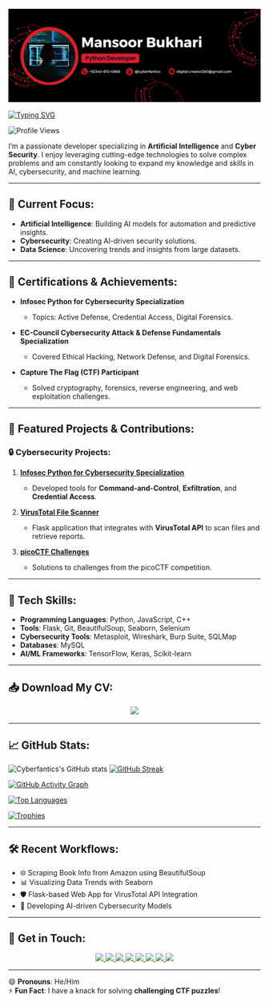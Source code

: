 <!-- Banner Image -->
![Welcome Banner](./assets/banner.png)

<!-- Typing SVG for Syed -->
[![Typing SVG](https://readme-typing-svg.demolab.com?font=Roboto+Slab&weight=500&size=25&duration=4000&pause=500&color=00FF00&center=false&vCenter=true&width=700&height=55&lines=Hey%2C+I'm+Syed+Mansoor+ul+Hassan+Bukhari+%F0%9F%91%8B;Passionate+Developer+in;AI%2C+Cybersecurity+%26+Machine+Learning+%F0%9F%A7%9E;Certified+in+AI%2C+Machine+Learning+%26+Deep+Learning;from+NAVTTC+%F0%9F%92%BB;Creating+Innovative+Solutions;to+Real-World+Problems+%F0%9F%94%AA;Let's+Connect+and+Collaborate+!+%F0%9F%91%8C)](https://git.io/typing-svg)

![Profile Views](https://komarev.com/ghpvc/?username=cyberfantics&abbreviated=true&base=1957800&style=for-the-badge)

I’m a passionate developer specializing in **Artificial Intelligence** and **Cyber Security**. I enjoy leveraging cutting-edge technologies to solve complex problems and am constantly looking to expand my knowledge and skills in AI, cybersecurity, and machine learning.

---

## 🌱 Current Focus:
- **Artificial Intelligence**: Building AI models for automation and predictive insights.
- **Cybersecurity**: Creating AI-driven security solutions.
- **Data Science**: Uncovering trends and insights from large datasets.

---

## 📜 Certifications & Achievements:
- **Infosec Python for Cybersecurity Specialization**  
  - Topics: Active Defense, Credential Access, Digital Forensics.
  
- **EC-Council Cybersecurity Attack & Defense Fundamentals Specialization**  
  - Covered Ethical Hacking, Network Defense, and Digital Forensics.
  
- **Capture The Flag (CTF) Participant**  
  - Solved cryptography, forensics, reverse engineering, and web exploitation challenges.

---

## 💼 Featured Projects & Contributions:

### 🔒 **Cybersecurity Projects**:
1. **[Infosec Python for Cybersecurity Specialization](https://github.com/cyberfantics/python-for-cybersecurity)**  
   - Developed tools for **Command-and-Control**, **Exfiltration**, and **Credential Access**.

2. **[VirusTotal File Scanner](https://github.com/cyberfantics/virus-total-scanner)**  
   - Flask application that integrates with **VirusTotal API** to scan files and retrieve reports.

3. **[picoCTF Challenges](https://github.com/cyberfantics/picoCTF-challenges)**  
   - Solutions to challenges from the picoCTF competition.

---

## 🔧 Tech Skills:
- **Programming Languages**: Python, JavaScript, C++
- **Tools**: Flask, Git, BeautifulSoup, Seaborn, Selenium
- **Cybersecurity Tools**: Metasploit, Wireshark, Burp Suite, SQLMap
- **Databases**: MySQL
- **AI/ML Frameworks**: TensorFlow, Keras, Scikit-learn

---

## 📥 Download My CV:

<div align="center">
  <a href="./assets/CV.pdf" download="CV.pdf">
    <img src="https://img.shields.io/badge/Download%20CV-Click%20Here-brightgreen?style=for-the-badge&logo=github">
  </a>
</div>

---

## 📈 GitHub Stats:

![Cyberfantics's GitHub stats](https://github-readme-stats.vercel.app/api?username=cyberfantics&show_icons=true&theme=radical) 
[![GitHub Streak](https://github-readme-streak-stats.herokuapp.com/?user=cyberfantics&theme=radical)](https://git.io/streak-stats)

[![GitHub Activity Graph](https://github-readme-activity-graph.vercel.app/graph?username=cyberfantics&theme=react-dark&bg_color=20232a)](https://github.com/Ashutosh00710/github-readme-activity-graph)

[![Top Languages](https://github-readme-stats.vercel.app/api/top-langs/?username=cyberfantics&layout=compact&theme=radical)](https://github.com/anuraghazra/github-readme-stats)

[![Trophies](https://github-profile-trophy.vercel.app/?username=cyberfantics&theme=radical&no-frame=true&column=7)](https://github.com/ryo-ma/github-profile-trophy)

---

## 🛠 Recent Workflows:
- 🌐 Scraping Book Info from Amazon using BeautifulSoup
- 📊 Visualizing Data Trends with Seaborn
- 🛡️ Flask-based Web App for VirusTotal API Integration
- 🔐 Developing AI-driven Cybersecurity Models

---

## 🤝 Get in Touch:

<div align="center">
  <a href="https://www.linkedin.com/in/mansoor-bukhari-77549a264/">
    <img src="https://img.shields.io/badge/LinkedIn-Connect%20with%20me-blue?style=for-the-badge&logo=linkedin">
  </a>
  <a href="mailto:digital.creator380@gmail.com">
    <img src="https://img.shields.io/badge/Email-Send%20Me%20an%20Email-red?style=for-the-badge&logo=gmail">
  </a>
  <a href="https://www.kaggle.com/mansoorbukhari">
    <img src="https://img.shields.io/badge/Kaggle-Check%20my%20Profile-green?style=for-the-badge&logo=kaggle">
  </a>
  <a href="https://www.facebook.com/mansoorbukhari860?mibextid=ZbWKwL">
    <img src="https://img.shields.io/badge/Facebook-Follow%20me%20on%20Facebook-3b5998?style=for-the-badge&logo=facebook">
  </a>
  <a href="https://wa.me/923408100868">
    <img src="https://img.shields.io/badge/WhatsApp-Chat%20with%20me-25D366?style=for-the-badge&logo=whatsapp">
  </a>
  <a href="https://www.hackerrank.com/profile/salfihacker">
    <img src="https://img.shields.io/badge/HackerRank-Check%20my%20Profile-brightgreen?style=for-the-badge&logo=hackerrank">
  </a>
  <a href="https://leetcode.com/u/salfihacker/">
    <img src="https://img.shields.io/badge/LeetCode-Check%20my%20Profile-yellow?style=for-the-badge&logo=leetcode">
  </a>
  <a href="https://instagram.com/cyberfantics">
    <img src="https://img.shields.io/badge/Instagram-Follow%20me%20on%20Instagram-pink?style=for-the-badge&logo=instagram">
  </a>
</div>

---

😄 **Pronouns**: He/Him  
⚡ **Fun Fact**: I have a knack for solving **challenging CTF puzzles**!
